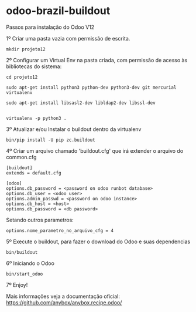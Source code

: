 # odoo-brazil-buildout

Passos para instalação do Odoo V12

1º Criar uma pasta vazia com permissão de escrita.

	mkdir projeto12

2º Configurar um Virtual Env na pasta criada, 
com permissão de acesso às bibliotecas do sistema:
	
	cd projeto12

	sudo apt-get install python3 python-dev python3-dev git mercurial virtualenv

	sudo apt-get install libsasl2-dev libldap2-dev libssl-dev


	virtualenv -p python3 .

3º Atualizar e/ou Instalar o buildout dentro da virtualenv

	bin/pip install -U pip zc.buildout 


4º Criar um arquivo chamado 'buildout.cfg' que irá extender o arquivo do common.cfg

    [buildout]
    extends = default.cfg
    
    [odoo]
    options.db_password = <password on odoo runbot database>
    options.db_user = <odoo user>
    options.admin_passwd = <password on odoo instance>
    options.db_host = <host>
    options.db_password = <db password>

Setando outros parametros:

    options.nome_parametro_no_arquivo_cfg = 4

5º Execute o buildout, para fazer o download do Odoo e suas dependencias

	bin/buildout 

6º Iniciando o Odoo
	
	bin/start_odoo
 
 7º Enjoy!
 
 Mais informações veja a documentação oficial: https://github.com/anybox/anybox.recipe.odoo/
